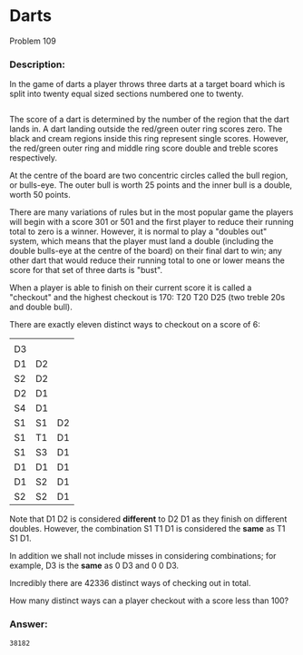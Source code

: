 # Darts
Problem 109
### Description:
<p>In the game of darts a player throws three darts at a target board which is split into twenty equal sized sections numbered one to twenty.</p>
<div class="center">
<img src="project/images/p109.png" class="dark_img" alt="" /><br /></div>
<p>The score of a dart is determined by the number of the region that the dart lands in. A dart landing outside the red/green outer ring scores zero. The black and cream regions inside this ring represent single scores. However, the red/green outer ring and middle ring score double and treble scores respectively.</p>
<p>At the centre of the board are two concentric circles called the bull region, or bulls-eye. The outer bull is worth 25 points and the inner bull is a double, worth 50 points.</p>
<p>There are many variations of rules but in the most popular game the players will begin with a score 301 or 501 and the first player to reduce their running total to zero is a winner. However, it is normal to play a "doubles out" system, which means that the player must land a double (including the double bulls-eye at the centre of the board) on their final dart to win; any other dart that would reduce their running total to one or lower means the score for that set of three darts is "bust".</p>
<p>When a player is able to finish  on their current score it is called a "checkout" and the highest checkout is 170: T20 T20 D25 (two treble 20s and double bull).</p>
<p>There are exactly eleven distinct ways to checkout on a score of 6:</p>
<div class="center monospace" >
<table class="center"><tr><td>     </td>
<td>     </td>
<td>     </td>
</tr><tr><td>D3</td><td></td><td></td></tr><tr><td>D1</td><td>D2</td><td></td></tr><tr><td>S2</td><td>D2</td><td></td></tr><tr><td>D2</td><td>D1</td><td></td></tr><tr><td>S4</td><td>D1</td><td></td></tr><tr><td>S1</td><td>S1</td><td>D2</td></tr><tr><td>S1</td><td>T1</td><td>D1</td></tr><tr><td>S1</td><td>S3</td><td>D1</td></tr><tr><td>D1</td><td>D1</td><td>D1</td></tr><tr><td>D1</td><td>S2</td><td>D1</td></tr><tr><td>S2</td><td>S2</td><td>D1</td></tr></table></div>
<p>Note that D1 D2 is considered <b>different</b> to D2 D1 as they finish on different doubles. However, the combination S1 T1 D1 is considered the <b>same</b> as T1 S1 D1.</p>
<p>In addition we shall not include misses in considering combinations; for example, D3 is the <b>same</b> as 0 D3 and 0 0 D3.</p>
<p>Incredibly there are 42336 distinct ways of checking out in total.</p>
<p>How many distinct ways can a player checkout with a score less than 100?</p>

### Answer:
```
38182
```